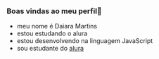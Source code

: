 ### Boas vindas ao meu perfil💚
- meu nome é Daiara Martins
- estou estudando o alura
- estou desenvolvendo na linguagem JavaScript
- sou estudante do [alura](http:/alura.com)

